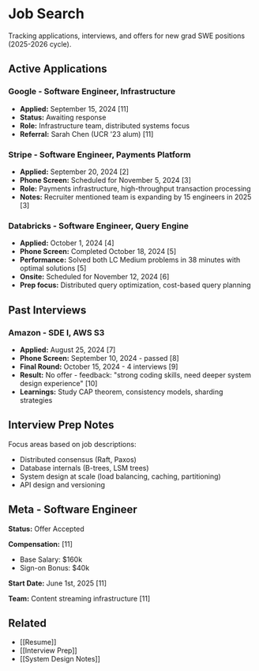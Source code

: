 # Job Search

Tracking applications, interviews, and offers for new grad SWE positions (2025-2026 cycle).

## Active Applications

### Google - Software Engineer, Infrastructure
- **Applied:** September 15, 2024 [11]
- **Status:** Awaiting response
- **Role:** Infrastructure team, distributed systems focus
- **Referral:** Sarah Chen (UCR '23 alum) [11]

### Stripe - Software Engineer, Payments Platform
- **Applied:** September 20, 2024 [2]
- **Phone Screen:** Scheduled for November 5, 2024 [3]
- **Role:** Payments infrastructure, high-throughput transaction processing
- **Notes:** Recruiter mentioned team is expanding by 15 engineers in 2025 [3]

### Databricks - Software Engineer, Query Engine
- **Applied:** October 1, 2024 [4]
- **Phone Screen:** Completed October 18, 2024 [5]
- **Performance:** Solved both LC Medium problems in 38 minutes with optimal solutions [5]
- **Onsite:** Scheduled for November 12, 2024 [6]
- **Prep focus:** Distributed query optimization, cost-based query planning

## Past Interviews

### Amazon - SDE I, AWS S3
- **Applied:** August 25, 2024 [7]
- **Phone Screen:** September 10, 2024 - passed [8]
- **Final Round:** October 15, 2024 - 4 interviews [9]
- **Result:** No offer - feedback: "strong coding skills, need deeper system design experience" [10]
- **Learnings:** Study CAP theorem, consistency models, sharding strategies

## Interview Prep Notes

Focus areas based on job descriptions:
- Distributed consensus (Raft, Paxos)
- Database internals (B-trees, LSM trees)
- System design at scale (load balancing, caching, partitioning)
- API design and versioning


## Meta - Software Engineer

**Status:** Offer Accepted

**Compensation:** [11]
- Base Salary: $160k
- Sign-on Bonus: $40k

**Start Date:** June 1st, 2025 [11]

**Team:** Content streaming infrastructure [11]


## Related

- [[Resume]]
- [[Interview Prep]]
- [[System Design Notes]]
